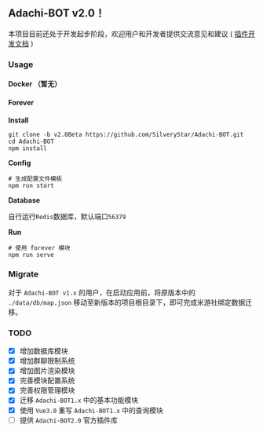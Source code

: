 ## Adachi-BOT v2.0！
本项目目前还处于开发起步阶段，欢迎用户和开发者提供交流意见和建议 ( [插件开发文档](https://github.com/SilveryStar/Adachi-BOT/tree/v2.0Beta/document/README.md) )

### Usage
#### Docker （暂无）

#### Forever
**Install**
```
git clone -b v2.0Beta https://github.com/SilveryStar/Adachi-BOT.git
cd Adachi-BOT
npm install
```

**Config**
```
# 生成配置文件模板
npm run start
```

**Database**

自行运行`Redis`数据库，默认端口`56379`

**Run**
```
# 使用 forever 模块
npm run serve
```

### Migrate
对于 `Adachi-BOT v1.x` 的用户，在启动应用前，将原版本中的 `./data/db/map.json` 移动至新版本的项目根目录下，即可完成米游社绑定数据迁移。

### TODO
+ [x] 增加数据库模块
+ [x] 增加群聊限制系统
+ [x] 增加图片渲染模块
+ [x] 完善模块配置系统
+ [x] 完善权限管理模块
+ [x] 迁移 `Adachi-BOT1.x` 中的基本功能模块
+ [x] 使用 `Vue3.0` 重写 `Adachi-BOT1.x` 中的查询模块
+ [ ] 提供 `Adachi-BOT2.0` 官方插件库

